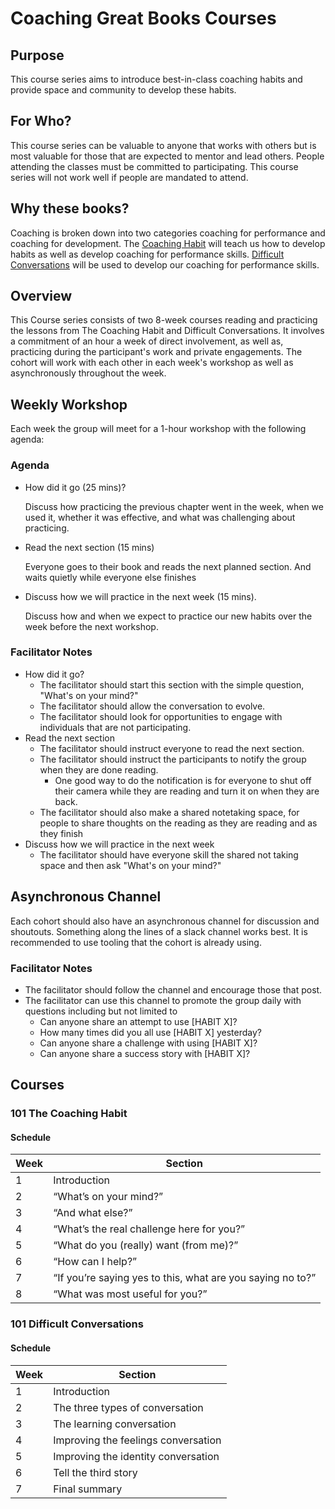 # Coaching Great Books Courses
## Purpose
This course series aims to introduce best-in-class coaching habits and provide space and community to develop these habits. 

## For Who?
This course series can be valuable to anyone that works with others but is most valuable for those that are expected to mentor and lead others. People attending the classes must be committed to participating. This course series will not work well if people are mandated to attend.

## Why these books?

Coaching is broken down into two categories coaching for performance and coaching for development. The [Coaching Habit](https://www.goodreads.com/book/show/29342515-the-coaching-habit) will teach us how to develop habits as well as develop coaching for performance skills.  [Difficult Conversations](https://www.goodreads.com/book/show/774088.Difficult_Conversations?ref=nav_sb_ss_1_14) will be used to develop our coaching for performance skills.

## Overview
This Course series consists of two 8-week courses reading and practicing the lessons from The Coaching Habit and Difficult Conversations.  It involves a commitment of an hour a week of direct involvement, as well as, practicing during the participant's work and private engagements.  The cohort will work with each other in each week's workshop as well as asynchronously throughout the week.

## Weekly Workshop
Each week the group will meet for a 1-hour workshop with the following agenda:

### Agenda
* How did it go (25 mins)?
    
    Discuss how practicing the previous chapter went in the week, when we used it, whether it was effective, and what was challenging about practicing.

* Read the next section (15 mins)

    Everyone goes to their book and reads the next planned section.  And waits quietly while everyone else finishes

* Discuss how we will practice in the next week (15 mins).
   
   Discuss how and when we expect to practice our new habits over the week before the next workshop.

### Facilitator Notes
* How did it go?
  * The facilitator should start this section with the simple question, "What's on your mind?" 
  * The facilitator should allow the conversation to evolve.
  * The facilitator should look for opportunities to engage with individuals that are not participating.
* Read the next section
  * The facilitator should instruct everyone to read the next section.
  * The facilitator should instruct the participants to notify the group when they are done reading.
    * One good way to do the notification is for everyone to shut off their camera while they are reading and turn it on when they are back.
  * The facilitator should also make a shared notetaking space, for people to share thoughts on the reading as they are reading and as they finish
* Discuss how we will practice in the next week
  * The facilitator should have everyone skill the shared not taking space and then ask "What's on your mind?" 

## Asynchronous Channel

Each cohort should also have an asynchronous channel for discussion and shoutouts.  Something along the lines of a slack channel works best. It is recommended to use tooling that the cohort is already using.

### Facilitator Notes

* The facilitator should follow the channel and encourage those that post.
* The facilitator can use this channel to promote the group daily with questions including but not limited to
  * Can anyone share an attempt to use [HABIT X]?
  * How many times did you all use [HABIT X] yesterday?
  * Can anyone share a challenge with using [HABIT X]?
  * Can anyone share a success story with [HABIT X]?

## Courses

### 101 The Coaching Habit

#### Schedule
| Week   | Section                                                    |
| -----  |------------------------------------------------------------|
| 1      | Introduction                                               |
| 2      | “What’s on your mind?”                                     |
| 3      | “And what else?”                                           | 
| 4      | “What’s the real challenge here for you?”                  |
| 5      | “What do you (really) want (from me)?”                     |
| 6      | “How can I help?”                                          |
| 7      | “If you’re saying yes to this, what are you saying no to?” |
| 8      | “What was most useful for you?”                            |


### 101 Difficult Conversations

#### Schedule
| Week   | Section                                                    |
| -----  |------------------------------------------------------------|
| 1      | Introduction                                               |
| 2      | The three types of conversation                            |
| 3      | The learning conversation                                  |
| 4      | Improving the feelings conversation                        |
| 5      | Improving the identity conversation                        |
| 6      | Tell the third story                                       |
| 7      | Final summary                                              |